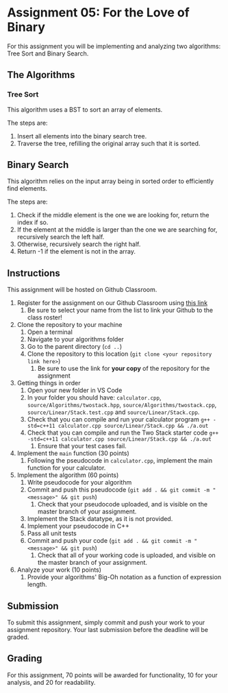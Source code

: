 # Assignment 05: For the Love of Binary

For this assignment you will be implementing and analyzing two algorithms: Tree Sort and Binary Search.

## The Algorithms

### Tree Sort

This algorithm uses a BST to sort an array of elements.

The steps are:

1. Insert all elements into the binary search tree.
2. Traverse the tree, refilling the original array such that it is sorted.

## Binary Search

This algorithm relies on the input array being in sorted order to efficiently find elements.

The steps are:

1. Check if the middle element is the one we are looking for, return the index if so.
2. If the element at the middle is larger than the one we are searching for, recursively search the left half.
3. Otherwise, recursively search the right half.
4. Return -1 if the element is not in the array.

## Instructions

This assignment will be hosted on Github Classroom.

1. Register for the assignment on our Github Classroom using [this link](https://classroom.github.com/a/jQi18jXV)
   1. Be sure to select your name from the list to link your Github to the class roster!
2. Clone the repository to your machine
   1. Open a terminal
   2. Navigate to your algorithms folder
   3. Go to the parent directory (`cd ..`)
   4. Clone the repository to this location (`git clone <your repository link here>`)
      1. Be sure to use the link for **your copy** of the repository for the assignment
3. Getting things in order
   1. Open your new folder in VS Code
   2. In your folder you should have: `calculator.cpp`, `source/Algorithms/twostack.hpp`, `source/Algorithms/twostack.cpp`, `source/Linear/Stack.test.cpp` and `source/Linear/Stack.cpp`.
   3. Check that you can compile and run your calculator program `g++ -std=c++11 calculator.cpp source/Linear/Stack.cpp && ./a.out`
   4. Check that you can compile and run the Two Stack starter code `g++ -std=c++11 calculator.cpp source/Linear/Stack.cpp && ./a.out`
      1. Ensure that your test cases fail.
4. Implement the `main` function (30 points)
   1. Following the pseudocode in `calculator.cpp`, implement the main function for your calculator.
5. Implement the algorithm (60 points)
   1. Write pseudocode for your algorithm
   2. Commit and push this pseudocode (`git add . && git commit -m "<message>" && git push`)
      1. Check that your pseudocode uploaded, and is visible on the master branch of your assignment.
   3. Implement the Stack datatype, as it is not provided.
   4. Implement your pseudocode in C++
   5. Pass all unit tests
   6. Commit and push your code (`git add . && git commit -m "<message>" && git push`)
      1. Check that all of your working code is uploaded, and visible on the master branch of your assignment.
6. Analyze your work (10 points)
   1. Provide your algorithms' Big-Oh notation as a function of expression length.

## Submission

To submit this assignment, simply commit and push your work to your assignment repository.
Your last submission before the deadline will be graded.

## Grading

For this assignment, 70 points will be awarded for functionality, 10 for your analysis, and 20 for readability.
